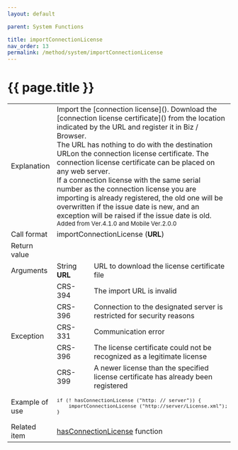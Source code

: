 ```yaml
---
layout: default

parent: System Functions

title: importConnectionLicense
nav_order: 13
permalink: /method/system/importConnectionLicense
---
```




# {{ page.title }}

<table>
  <tr>
    <td>Explanation</td>
    <td colspan="2">	Import the [connection license](). Download the [connection license certificate]() from the location indicated by the URL and register it in Biz / Browser. <br> The URL has nothing to do with the destination URLon the connection license certificate. The connection license certificate can be placed on any web server. <br> If a connection license with the same serial number as the connection license you are importing is already registered, the old one will be overwritten if the issue date is new, and an exception will be raised if the issue date is old. <br><small> Added from Ver.4.1.0 and Mobile Ver.2.0.0 </small></td>
  </tr>
  <tr>
    <td>Call format</td>
    <td colspan="2">importConnectionLicense (<b>URL</b>)</td>
  </tr>
  <tr>
    <td>Return value</td>
    <td colspan="2"></td>
  </tr>  
  <tr>
    <td>Arguments</td>
    <td>String <b>URL</b></td>
    <td>URL to download the license certificate file</td>
  </tr>
  <tr>
    <td rowspan="5">Exception</td>
    <td>CRS-394 </td>
    <td>The import URL is invalid</td>
  </tr>
  <tr>
    <td>CRS-396</td>
    <td>Connection to the designated server is restricted for security reasons</td>
  </tr>
  <tr>
    <td>CRS-331</td>
    <td>Communication error</td>
  </tr>
  <tr>
    <td>CRS-396</td>
    <td>The license certificate could not be recognized as a legitimate license</td>
  </tr>
  <tr>
    <td>CRS-399</td>
    <td>A newer license than the specified license certificate has already been registered</td>
  </tr>
  <tr>
    <td>Example of use</td>
    <td colspan="2"><code><pre>if (! hasConnectionLicense ("http: // server")) {
    importConnectionLicense ("http://server/License.xml");
}</pre></code></td>
  </tr>
  <tr>
    <td>Related item</td>
    <td colspan="2"><a href="/method/statistical/hasConnectionLicense">hasConnectionLicense</a> function</td>
  </tr>
</table>





